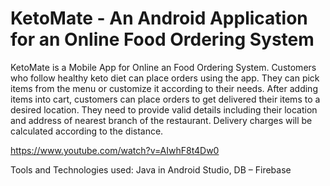 # KetoMate - An Android Application for an Online Food Ordering System 


KetoMate is a Mobile App for Online an Food Ordering System. Customers who follow healthy keto diet can place orders using the app. 
They can pick items from the menu or customize it according to their needs. After adding items into cart, customers can place orders
to get delivered their items to a desired location. They need to provide valid details including their location and address of nearest branch of the restaurant. 
Delivery charges will be calculated according to the distance.

https://www.youtube.com/watch?v=AIwhF8t4Dw0


Tools and Technologies used:
  Java in Android Studio, 
  DB – Firebase
